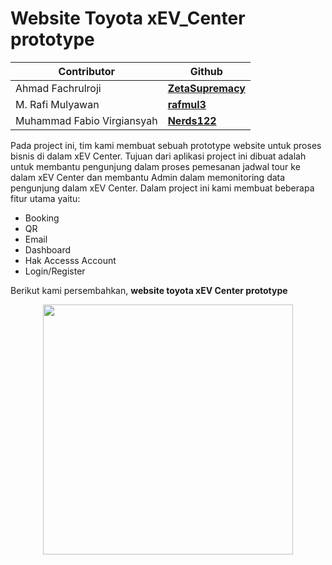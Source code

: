 # Website Toyota xEV_Center prototype

| Contributor | Github |
| --- | --- |
| Ahmad Fachrulroji	| <a href="https://github.com/ZetaSupremacy"><b>ZetaSupremacy</b></a> |
| M. Rafi Mulyawan | <a href="https://github.com/rafmul3"><b>rafmul3</b></a> |
| Muhammad Fabio Virgiansyah| <a href="https://github.com/Nerds122"><b>Nerds122</b></a> |

Pada project ini, tim kami membuat sebuah prototype website untuk proses bisnis di dalam xEV Center. Tujuan dari aplikasi project ini dibuat adalah untuk membantu pengunjung dalam proses pemesanan jadwal tour ke dalam xEV Center dan membantu Admin dalam memonitoring data pengunjung dalam xEV Center. Dalam project ini kami membuat beberapa fitur utama yaitu: 
- Booking
- QR
- Email
- Dashboard
- Hak Accesss Account
- Login/Register

Berikut kami persembahkan, <b>website toyota xEV Center prototype </b>

<p align="center"><a href="https://laravel.com" target="_blank"><img src="https://raw.githubusercontent.com/laravel/art/master/logo-lockup/5%20SVG/2%20CMYK/1%20Full%20Color/laravel-logolockup-cmyk-red.svg" width="400"></a></p>
